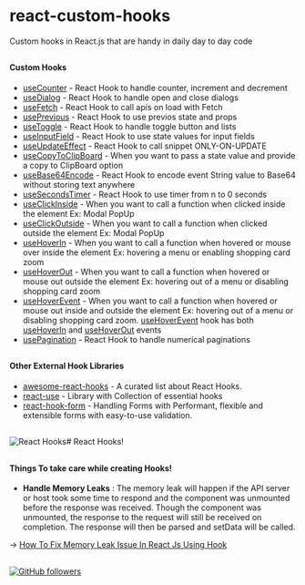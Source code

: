 # react-custom-hooks
Custom hooks in React.js that are handy in daily day to day code

##

#### Custom Hooks

-   [useCounter](https://github.com/sarat9/react-custom-hooks/blob/master/hooks/useCounter.jsx)  - React Hook to handle counter, increment and decrement
-   [useDialog](https://github.com/sarat9/react-custom-hooks/blob/master/hooks/useDialog.jsx)  - React Hook to handle open and close dialogs
-   [useFetch](https://github.com/sarat9/react-custom-hooks/blob/master/hooks/useFetch.jsx)  - React Hook to call apis on load with Fetch 
-   [usePrevious](https://github.com/sarat9/react-custom-hooks/blob/master/hooks/usePrevious.jsx)  - React Hook to use previos state and props 
-   [useToggle](https://github.com/sarat9/react-custom-hooks/blob/master/hooks/useToggle.jsx)  - React Hook to handle toggle button and lists
-   [useInputField](https://github.com/sarat9/react-custom-hooks/blob/master/hooks/useInputField.jsx)  - React Hook to use state values for input fields
-   [useUpdateEffect](https://github.com/sarat9/react-custom-hooks/blob/master/hooks/useClickOutside.jsx)  - React Hook to call snippet ONLY-ON-UPDATE
-   [useCopyToClipBoard](https://github.com/sarat9/react-custom-hooks/blob/master/hooks/useCopyToClipBoard.jsx)  - When you want to pass a state value and provide a copy to ClipBoard option
-   [useBase64Encode](https://github.com/sarat9/react-custom-hooks/blob/master/hooks/useBase64Encode.jsx)  - React Hook to encode event String value to Base64 without storing text anywhere
-   [useSecondsTimer](https://github.com/sarat9/react-custom-hooks/blob/master/hooks/useSecondsTimer.jsx)  - React Hook to use timer from n to 0 seconds
-   [useClickInside](https://github.com/sarat9/react-custom-hooks/blob/master/hooks/useClickInside.jsx)  - When you want to call a function when clicked inside the element Ex: Modal PopUp
-   [useClickOutside](https://github.com/sarat9/react-custom-hooks/blob/master/hooks/useClickOutside.jsx)  - When you want to call a function when clicked outside the element Ex: Modal PopUp
-   [useHoverIn](https://github.com/sarat9/react-custom-hooks/blob/master/hooks/useHoverIn.js)  - When you want to call a function when hovered or mouse over inside the element Ex: hovering a menu or enabling shopping card zoom
-   [useHoverOut](https://github.com/sarat9/react-custom-hooks/blob/master/hooks/useHoverOut.js)  - When you want to call a function when hovered or mouse out outside the element Ex: hovering out of a menu or disabling shopping card zoom
-   [useHoverEvent](https://github.com/sarat9/react-custom-hooks/blob/master/hooks/useHoverEvent.js)  - When you want to call a function when hovered or mouse out inside and  outside the element Ex: hovering out of a menu or disabling shopping card zoom.
[useHoverEvent](https://github.com/sarat9/react-custom-hooks/blob/master/hooks/useHoverEvent.js) hook has both [useHoverIn](https://github.com/sarat9/react-custom-hooks/blob/master/hooks/useHoverIn.js) and [useHoverOut](https://github.com/sarat9/react-custom-hooks/blob/master/hooks/useHoverOut.js) events
-   [usePagination](https://github.com/sarat9/react-custom-hooks/blob/master/hooks/usePagination.jsx)  -  React Hook to handle numerical paginations

##
##


#### Other External Hook Libraries
-   [awesome-react-hooks](https://github.com/glauberfc/awesome-react-hooks)  - A curated list about React Hooks.
-   [react-use](https://github.com/streamich/react-use)  - Library with Collection of essential hooks
-   [react-hook-form](https://github.com/react-hook-form/react-hook-form)  - Handling Forms with Performant, flexible and extensible forms with easy-to-use validation.
##
##



![React Hooks](https://miro.medium.com/max/3840/1*CcTWyKvkq7IH6Of0Sq0pQQ.png)# React Hooks!


##
##

#### Things To take care while creating Hooks!
-  **Handle Memory Leaks** : The memory leak will happen if the API server or host took some time to respond and the component was unmounted before the response was received. Though the component was unmounted, the response to the request will still be received on completion. The response will then be parsed and setData will be called.

  -> [How To Fix Memory Leak Issue In React Js Using Hook](https://medium.com/wesionary-team/how-to-fix-memory-leak-issue-in-react-js-using-hook-a5ecbf9becf8) 




##
##


[![GitHub followers](https://img.shields.io/github/followers/sarat9.svg?label=Follow%20@sarat9&style=social)](https://github.com/sarat9/)
